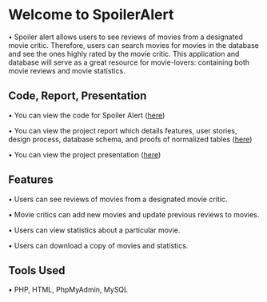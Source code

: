 # Welcome to SpoilerAlert
• Spoiler alert allows users to see reviews of movies from a designated movie critic. Therefore, users can 
search movies for movies in the database and see the ones highly rated by the movie 
critic. This application and database will serve as a great resource for movie-lovers: containing 
both movie reviews and movie statistics.

## Code, Report, Presentation
• You can view the code for Spoiler Alert ([here](https://github.com/zacherymorris2021/SpoilerAlert/tree/master/database_and_application_code))

• You can view the project report which details features, user stories, design process, database schema, 
and proofs of normalized tables ([here](https://github.com/zacherymorris2021/SpoilerAlert/blob/master/Project-Report-CS4750.pdf))

• You can view the project presentation ([here](https://github.com/zacherymorris2021/SpoilerAlert/blob/master/Project-Presentation-CS4750.pdf))

## Features
• Users can see reviews of movies from a designated movie critic.

• Movie critics can add new movies and update previous reviews to movies.

• Users can view statistics about a particular movie.

• Users can download a copy of movies and statistics.

## Tools Used
• PHP, HTML, PhpMyAdmin, MySQL
